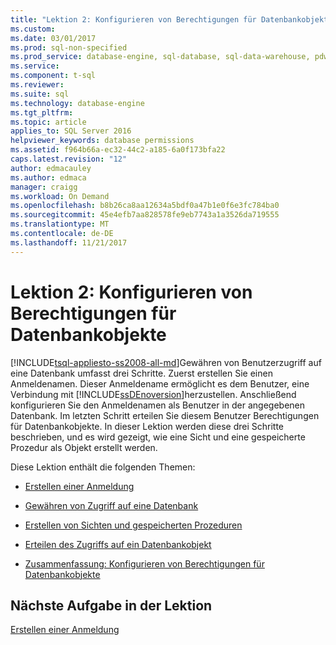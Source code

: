 ```yaml
---
title: "Lektion 2: Konfigurieren von Berechtigungen für Datenbankobjekte | Microsoft Docs"
ms.custom: 
ms.date: 03/01/2017
ms.prod: sql-non-specified
ms.prod_service: database-engine, sql-database, sql-data-warehouse, pdw
ms.service: 
ms.component: t-sql
ms.reviewer: 
ms.suite: sql
ms.technology: database-engine
ms.tgt_pltfrm: 
ms.topic: article
applies_to: SQL Server 2016
helpviewer_keywords: database permissions
ms.assetid: f964b66a-ec32-44c2-a185-6a0f173bfa22
caps.latest.revision: "12"
author: edmacauley
ms.author: edmaca
manager: craigg
ms.workload: On Demand
ms.openlocfilehash: b8b26ca8aa12634a5bdf0a47b1e0f6e3fc784ba0
ms.sourcegitcommit: 45e4efb7aa828578fe9eb7743a1a3526da719555
ms.translationtype: MT
ms.contentlocale: de-DE
ms.lasthandoff: 11/21/2017
---
```

# <a name="lesson-2-configuring-permissions-on-database-objects"></a>Lektion 2: Konfigurieren von Berechtigungen für Datenbankobjekte
[!INCLUDE[tsql-appliesto-ss2008-all-md](../includes/tsql-appliesto-ss2008-all-md.md)]Gewähren von Benutzerzugriff auf eine Datenbank umfasst drei Schritte. Zuerst erstellen Sie einen Anmeldenamen. Dieser Anmeldename ermöglicht es dem Benutzer, eine Verbindung mit [!INCLUDE[ssDEnoversion](../includes/ssdenoversion-md.md)]herzustellen. Anschließend konfigurieren Sie den Anmeldenamen als Benutzer in der angegebenen Datenbank. Im letzten Schritt erteilen Sie diesem Benutzer Berechtigungen für Datenbankobjekte. In dieser Lektion werden diese drei Schritte beschrieben, und es wird gezeigt, wie eine Sicht und eine gespeicherte Prozedur als Objekt erstellt werden.  
  
Diese Lektion enthält die folgenden Themen:  
  
-   [Erstellen einer Anmeldung](../t-sql/lesson-2-1-creating-a-login.md)  
  
-   [Gewähren von Zugriff auf eine Datenbank](../t-sql/lesson-2-2-granting-access-to-a-database.md)  
  
-   [Erstellen von Sichten und gespeicherten Prozeduren](../t-sql/lesson-2-3-creating-views-and-stored-procedures.md)  
  
-   [Erteilen des Zugriffs auf ein Datenbankobjekt](../t-sql/lesson-2-4-granting-access-to-a-database-object.md)  
  
-   [Zusammenfassung: Konfigurieren von Berechtigungen für Datenbankobjekte](../t-sql/lesson-2-5-summary-configuring-permissions-on-database-objects.md)  
  
## <a name="next-task-in-lesson"></a>Nächste Aufgabe in der Lektion  
[Erstellen einer Anmeldung](../t-sql/lesson-2-1-creating-a-login.md)  
  
  
  
